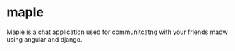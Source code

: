 # maple
Maple is a chat application used for communitcatng with your friends madw using angular and django.
